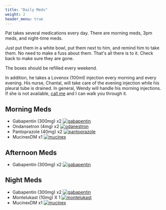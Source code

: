 ```yaml
---
title: "Daily Meds"
weight: 2
header_menu: true
---
```


Pat takes several medications every day. There are morning meds, 3pm meds, and night-time meds.

Just put them in a white bowl, put them next to him, and remind him to take them. No need to make a fuss about them. That's all there is to it. Check back to make sure they are gone.

The boxes should be refilled every weekend.

In addition, he takes a Lovenox (100ml) injection every morning and every evening. His nurse, Chantal, will take care of the evening injection while his pleural tube is drained. In general, Wendy will handle his morning injections. If she is not available, [call me](tel:19195345099) and I can walk you through it.

## Morning Meds

- Gabapentin (300mg) x2
  [![gabapentin](images/gaba-sm-1.jpeg)](images/gaba-1.jpeg)
- Ondansetron (4mg) x2
  [![odanestron](images/odan-sm-1.jpeg)](images/odan-1.jpeg)
- Pantoprazole (40mg) x2
  [![pantoprazole](images/panto-sm-1.jpeg)](images/panto-1.jpeg)
- MucinexDM x1
  [![mucinex](images/mucinex-sm-1.jpeg)](images/mucinex-1-jpeg)

## Afternoon Meds

- Gabapentin (300mg) x2
  [![gabapentin](images/gaba-sm-1.jpeg)](images/gaba-1.jpeg)

## Night Meds

- Gabapentin (300mg) x2
  [![gabapentin](images/gaba-sm-1.jpeg)](images/gaba-1.jpeg)
- Montelukast (10mg) X 1
  [![montelukast](images/monte-sm-1.jpeg)](images/monte-1-jpeg)
- MucinexDM x1
  [![mucinex](images/mucinex-sm-1.jpeg)](images/mucinex-1-jpeg)